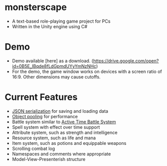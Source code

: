# monsterscape #
* A text-based role-playing game project for PCs 
* Written in the Unity engine using C#

# Demo #
* Demo available [here] as a download. (https://drive.google.com/open?id=0B5E_IBqde8fLdGpmdUYyYmNzNHc)
* For the demo, the game window works on devices with a screen ratio of 16:9. Other dimensions may cause cutoffs.

# Current Features #
* [JSON serialization](https://docs.unity3d.com/Manual/JSONSerialization.html) for saving and loading data
* [Object pooling](https://unity3d.com/learn/tutorials/topics/scripting/object-pooling) for performance
* Battle system similar to [Active Time Battle System](https://en.wikipedia.org/wiki/Turns,_rounds_and_time-keeping_systems_in_games#Active_Time_Battle)
* Spell system with effect over time support
* Attribute system, such as strength and intelligence
* Resource system, such as life and mana
* Item system, such as potions and equippable weapons
* Scrolling combat log
* Namespaces and comments where appropriate
* Model-View-Presenterish structure